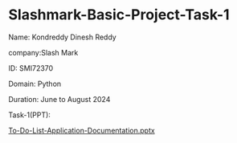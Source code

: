# Slashmark-Basic-Project-Task-1
Name: Kondreddy Dinesh Reddy

company:Slash Mark

ID: SMI72370

Domain: Python

Duration: June to August 2024

Task-1(PPT):

[To-Do-List-Application-Documentation.pptx](https://github.com/user-attachments/files/16063500/To-Do-List-Application-Documentation.pptx)
